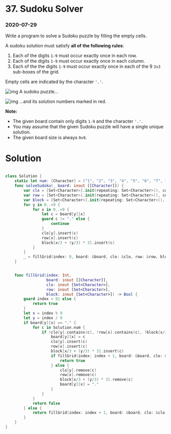 # 37. Sudoku Solver

### 2020-07-29

Write a program to solve a Sudoku puzzle by filling the empty cells.

A sudoku solution must satisfy **all of the following rules**:

1. Each of the digits `1-9` must occur exactly once in each row.
2. Each of the digits `1-9` must occur exactly once in each column.
3. Each of the the digits `1-9` must occur exactly once in each of the 9 `3x3` sub-boxes of the grid.

Empty cells are indicated by the character `'.'`.

![img](https://upload.wikimedia.org/wikipedia/commons/thumb/f/ff/Sudoku-by-L2G-20050714.svg/250px-Sudoku-by-L2G-20050714.svg.png)
A sudoku puzzle...

![img](https://upload.wikimedia.org/wikipedia/commons/thumb/3/31/Sudoku-by-L2G-20050714_solution.svg/250px-Sudoku-by-L2G-20050714_solution.svg.png)
...and its solution numbers marked in red.

**Note:**

- The given board contain only digits `1-9` and the character `'.'`.
- You may assume that the given Sudoku puzzle will have a single unique solution.
- The given board size is always `9x9`.


# Solution

```swift

class Solution {
    static let num: [Character] = ["1", "2", "3", "4", "5", "6", "7", "8", "9"]
    func solveSudoku(_ board: inout [[Character]]) {
        var clo = [Set<Character>].init(repeating: Set<Character>(), count: 9)
        var row = [Set<Character>].init(repeating: Set<Character>(), count: 9)
        var block = [Set<Character>].init(repeating: Set<Character>(), count: 9)
        for y in 0..<9 {
            for x in 0..<9 {
                let c = board[y][x]
                guard c != "." else {
                    continue
                }
                clo[y].insert(c)
                row[x].insert(c)
                block[x/3 + (y/3) * 3].insert(c)
            }
        }
        _ = fillGrid(index: 0, board: &board, clo: &clo, row: &row, block: &block)
    }


    func fillGrid(index: Int,
                  board: inout [[Character]],
                  clo: inout [Set<Character>],
                  row: inout [Set<Character>],
                  block: inout [Set<Character>]) -> Bool {
        guard index < 81 else {
            return true
        }
        let x = index % 9
        let y = index / 9
        if board[y][x] == "." {
            for c in Solution.num {
                if !clo[y].contains(c), !row[x].contains(c), !block[x/3 + (y/3) * 3].contains(c) {
                    board[y][x] = c
                    clo[y].insert(c)
                    row[x].insert(c)
                    block[x/3 + (y/3) * 3].insert(c)
                    if fillGrid(index: index + 1, board: &board, clo: &clo, row: &row, block: &block) {
                        return true
                    } else {
                        clo[y].remove(c)
                        row[x].remove(c)
                        block[x/3 + (y/3) * 3].remove(c)
                        board[y][x] = "."
                    }
                }
            }
            return false
        } else {
            return fillGrid(index: index + 1, board: &board, clo: &clo, row: &row, block: &block)
        }
    }
}

```
